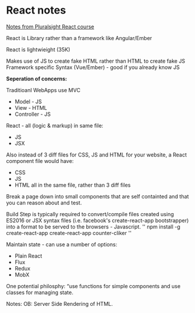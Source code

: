 # React notes


[Notes from Pluralsight React course](https://app.pluralsight.com/player?course=react-big-picture&author=cory-house&name=e20fe73e-099f-4a1d-86a4-0077e941b3ac&clip=4)

React is  Library rather than a framework like Angular/Ember

React is lightwieight (35K)

Makes use of JS to create fake HTML rather than HTML to create fake JS Framework specific Syntax (Vue/Ember) - good if you already know JS



__Seperation of concerns:__

Traditioanl WebApps use MVC
*	Model - JS
*	View - HTML
*	Controller - JS

React - all (logic & markup) in same file:
*	JS
*	JSX

Also instead of 3 diff files for CSS, JS and HTML for your website, a React component file would have:
*   CSS
*   JS
*   HTML
	all in the same file, rather than 3 diff files


Break a page down into small components that are self containted and that you can reason about and test.

Build Step is typically required to convert/compile files created using ES2016 or JSX syntax files (i.e. facebook's create-react-app bootstrapper) into a format to be served to the browsers - Javascript.
''
npm install -g create-react-app
create-react-app counter-cliker
''

Maintain state - can use a number of options:
* Plain React
* Flux
* Redux
* MobX

One potential philosphy: “use functions for simple components and use classes for managing state.

Notes:
OB: Server Side Rendering of HTML.
